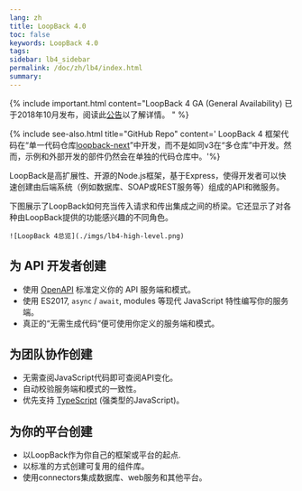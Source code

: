 ```yaml
---
lang: zh
title: LoopBack 4.0
toc: false
keywords: LoopBack 4.0
tags:
sidebar: lb4_sidebar
permalink: /doc/zh/lb4/index.html
summary:
---
```


{% include important.html content="LoopBack 4 GA (General Availability) 已于2018年10月发布，阅读此[公告](http://strongloop.com/strongblog/loopback-4-ga)以了解详情。 
" %}

{% include see-also.html title="GitHub Repo" content=' LoopBack 4 框架代码在“单一代码仓库[loopback-next](https://github.com/strongloop/loopback-next)”中开发，而不是如同v3在“多仓库”中开发。然而，示例和外部开发的部件仍然会在单独的代码仓库中。'%}

LoopBack是高扩展性、开源的Node.js框架，基于Express，使得开发者可以快速创建由后端系统（例如数据库、SOAP或REST服务等）组成的API和微服务。

下图展示了LoopBack如何充当传入请求和传出集成之间的桥梁。它还显示了对各种由LoopBack提供的功能感兴趣的不同角色。

```
![LoopBack 4总览](./imgs/lb4-high-level.png)
```

## 为 API 开发者创建

 - 使用 [OpenAPI](https://www.openapis.org/) 标准定义你的 API 服务端和模式。
 - 使用 ES2017, `async` / `await`, modules 等现代 JavaScript 特性编写你的服务端。
 - 真正的“无需生成代码“便可使用你定义的服务端和模式。

## 为团队协作创建

 - 无需查阅JavaScript代码即可查阅API变化。
 - 自动校验服务端和模式的一致性。
 - 优先支持 [TypeScript](https://www.typescriptlang.org) (强类型的JavaScript)。

## 为你的平台创建

 - 以LoopBack作为你自己的框架或平台的起点.
 - 以标准的方式创建可复用的组件库。
 - 使用connectors集成数据库、web服务和其他平台。

